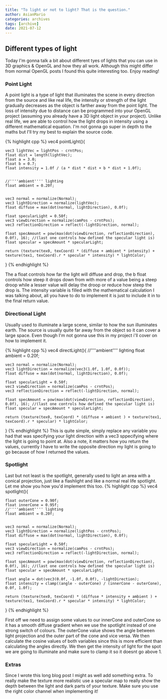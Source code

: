 ```yaml
---
title: "To light or not to light? That is the question."
author: AsianMario
categories: archives
tags: [archive]
date: 2021-07-12
---
```


## Different types of light

Today I'm gonna talk a bit about different tyes of lights that you can use in 3D graphics & OpenGL and how they all work. Although this might differ from normal OpenGL posts I found this quite interesting too.
Enjoy reading!

### Point Light

A point light is a type of light that illuminates the scene in every direction from the source and like real life, the intensity or strength of the light gradually decreases as the object is farther away from the point light.
The loss of intensity due to distance can be programmed into your OpenGL project (assuming you already have a 3D light object in your project). Unlike real life, we are able to control how the light drops in intensity using a different mathematical equation.
I'm not gonna go super in depth to the maths but I'll try my best to explain the source code.

{% highlight cpp %}
vec4 pointLight(){

    vec3 lightVec = lightPos - crntPos;
    float dist = length(lightVec);
    float a = 3.0;
    float b = 0.7;
    float intensity = 1.0f / (a * dist * dist + b * dist + 1.0f);


    //''''ambient'''' lighting
    float ambient = 0.20f;


    vec3 normal = normalize(Normal);
    vec3 lightDirection = normalize(lightVec);
    float diffuse = max(dot(normal, lightDirection), 0.0f);

    float specularLight = 0.50f;
    vec3 viewDirection = normalize(camPos - crntPos);
    vec3 reflectionDirection = reflect(-lightDirection, normal);

    float specAmount = pow(max(dot(viewDirection, reflectionDirection), 0.0f), 16); //(last one controls how defined the specular light is)
    float specular = specAmount * specularLight;

    return (texture(tex0, texCoord) * (diffuse + ambient * intensity) + texture(tex1, texCoord).r * specular * intensity) * lightColor;

}
{% endhighlight %}

The a float controls how far the light will diffuse and drop, the b float controls how steep it drops down from with more of a value being a steep droop while a lesser value will delay the droop or reduce how steep the drop is.
The intensity variable is filled with the mathematical calculation I was talking about, all you have to do to implement it is just to include it in to the final return value.

### Directional Light

Usually used to illuminate a large scene, similar to how the sun illuminates earth. The source is usually quite far away from the object so it can cover a large space. Even though I'm not gonna use this in my project i'll cover on how to implement it.

{% highlight cpp %}
vec4 directLight(){
//''''ambient'''' lighting
float ambient = 0.20f;

    vec3 normal = normalize(Normal);
    vec3 lightDirection = normalize(vec3(1.0f, 1.0f, 0.0f));
    float diffuse = max(dot(normal, lightDirection), 0.0f);

    float specularLight = 0.50f;
    vec3 viewDirection = normalize(camPos - crntPos);
    vec3 reflectionDirection = reflect(-lightDirection, normal);

    float specAmount = pow(max(dot(viewDirection, reflectionDirection), 0.0f), 16); //(last one controls how defined the specular light is)
    float specular = specAmount * specularLight;

    return (texture(tex0, texCoord) * (diffuse + ambient ) + texture(tex1, texCoord).r * specular) * lightColor;

}
{% endhighlight %}
This is quite simple, simply replace any variable you had that was specifying your light direction with a vec3 sppecifying where the light is going to point at. Also a note, it matters how you return the values, currently I have to write the opposite direction my light is going to go because of how I returned the values.

### Spotlight

Last but not least is the spotlight, generally used to light an area with a conical projection, just like a flashlight and like a normal real life spotlight. Let me show you how you'd implement this too.
{% highlight cpp %}
vec4 spotlight(){

    float outerCone = 0.90f;
    float innerCone = 0.95f;
    //''''ambient'''' lighting
    float ambient = 0.20f;


    vec3 normal = normalize(Normal);
    vec3 lightDirection = normalize(lightPos - crntPos);
    float diffuse = max(dot(normal, lightDirection), 0.0f);

    float specularLight = 0.50f;
    vec3 viewDirection = normalize(camPos - crntPos);
    vec3 reflectionDirection = reflect(-lightDirection, normal);

    float specAmount = pow(max(dot(viewDirection, reflectionDirection), 0.0f), 16); //(last one controls how defined the specular light is)
    float specular = specAmount * specularLight;

    float angle = dot(vec3(0.0f, -1.0f, 0.0f), -lightDirection);
    float intensity = clamp((angle - outerCone) / (innerCone - outerCone), 0.0f, 1.0f);

    return (texture(tex0, texCoord) * (diffuse * intensity + ambient ) + texture(tex1, texCoord).r * specular * intensity) * lightColor;

}
{% endhighlight %}

First off we need to assign some values to our innerCone and outerCone so it has a smooth diffuse gradient when we use the spotlight instead of one strong switch of colours. The outerCone value shows the angle between light projection and the outer part of the cone and vice versa.
We then calculate the cosine values of both variables since this is more efficient than calculating the angles directly. We then get the intensity of light for the spot we are going to illuminate and make sure to clamp it so it doesnt go above 1.

### Extras

Since I wrote this long blog post I might as well add something extra. To really make the texture more realistic use a specular map to really show the depth between the light and dark parts of your texture.
Make sure you use the right color channel when implementing it!
